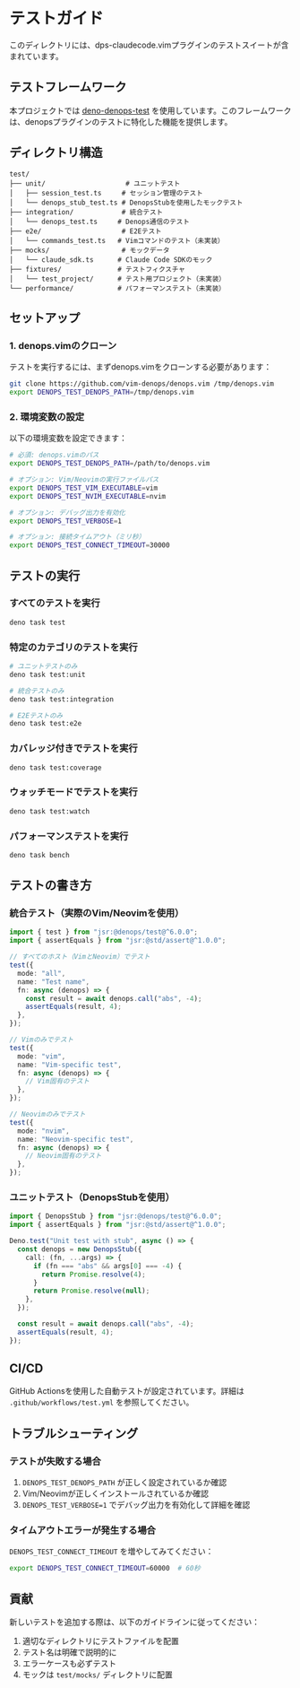 # テストガイド

このディレクトリには、dps-claudecode.vimプラグインのテストスイートが含まれています。

## テストフレームワーク

本プロジェクトでは
[deno-denops-test](https://github.com/vim-denops/deno-denops-test)
を使用しています。このフレームワークは、denopsプラグインのテストに特化した機能を提供します。

## ディレクトリ構造

```
test/
├── unit/                    # ユニットテスト
│   ├── session_test.ts     # セッション管理のテスト
│   └── denops_stub_test.ts # DenopsStubを使用したモックテスト
├── integration/            # 統合テスト
│   └── denops_test.ts     # Denops通信のテスト
├── e2e/                    # E2Eテスト
│   └── commands_test.ts   # Vimコマンドのテスト（未実装）
├── mocks/                  # モックデータ
│   └── claude_sdk.ts      # Claude Code SDKのモック
├── fixtures/              # テストフィクスチャ
│   └── test_project/      # テスト用プロジェクト（未実装）
└── performance/           # パフォーマンステスト（未実装）
```

## セットアップ

### 1. denops.vimのクローン

テストを実行するには、まずdenops.vimをクローンする必要があります：

```bash
git clone https://github.com/vim-denops/denops.vim /tmp/denops.vim
export DENOPS_TEST_DENOPS_PATH=/tmp/denops.vim
```

### 2. 環境変数の設定

以下の環境変数を設定できます：

```bash
# 必須: denops.vimのパス
export DENOPS_TEST_DENOPS_PATH=/path/to/denops.vim

# オプション: Vim/Neovimの実行ファイルパス
export DENOPS_TEST_VIM_EXECUTABLE=vim
export DENOPS_TEST_NVIM_EXECUTABLE=nvim

# オプション: デバッグ出力を有効化
export DENOPS_TEST_VERBOSE=1

# オプション: 接続タイムアウト（ミリ秒）
export DENOPS_TEST_CONNECT_TIMEOUT=30000
```

## テストの実行

### すべてのテストを実行

```bash
deno task test
```

### 特定のカテゴリのテストを実行

```bash
# ユニットテストのみ
deno task test:unit

# 統合テストのみ
deno task test:integration

# E2Eテストのみ
deno task test:e2e
```

### カバレッジ付きでテストを実行

```bash
deno task test:coverage
```

### ウォッチモードでテストを実行

```bash
deno task test:watch
```

### パフォーマンステストを実行

```bash
deno task bench
```

## テストの書き方

### 統合テスト（実際のVim/Neovimを使用）

```typescript
import { test } from "jsr:@denops/test@^6.0.0";
import { assertEquals } from "jsr:@std/assert@^1.0.0";

// すべてのホスト（VimとNeovim）でテスト
test({
  mode: "all",
  name: "Test name",
  fn: async (denops) => {
    const result = await denops.call("abs", -4);
    assertEquals(result, 4);
  },
});

// Vimのみでテスト
test({
  mode: "vim",
  name: "Vim-specific test",
  fn: async (denops) => {
    // Vim固有のテスト
  },
});

// Neovimのみでテスト
test({
  mode: "nvim",
  name: "Neovim-specific test",
  fn: async (denops) => {
    // Neovim固有のテスト
  },
});
```

### ユニットテスト（DenopsStubを使用）

```typescript
import { DenopsStub } from "jsr:@denops/test@^6.0.0";
import { assertEquals } from "jsr:@std/assert@^1.0.0";

Deno.test("Unit test with stub", async () => {
  const denops = new DenopsStub({
    call: (fn, ...args) => {
      if (fn === "abs" && args[0] === -4) {
        return Promise.resolve(4);
      }
      return Promise.resolve(null);
    },
  });

  const result = await denops.call("abs", -4);
  assertEquals(result, 4);
});
```

## CI/CD

GitHub Actionsを使用した自動テストが設定されています。詳細は
`.github/workflows/test.yml` を参照してください。

## トラブルシューティング

### テストが失敗する場合

1. `DENOPS_TEST_DENOPS_PATH` が正しく設定されているか確認
1. Vim/Neovimが正しくインストールされているか確認
1. `DENOPS_TEST_VERBOSE=1` でデバッグ出力を有効化して詳細を確認

### タイムアウトエラーが発生する場合

`DENOPS_TEST_CONNECT_TIMEOUT` を増やしてみてください：

```bash
export DENOPS_TEST_CONNECT_TIMEOUT=60000  # 60秒
```

## 貢献

新しいテストを追加する際は、以下のガイドラインに従ってください：

1. 適切なディレクトリにテストファイルを配置
1. テスト名は明確で説明的に
1. エラーケースも必ずテスト
1. モックは `test/mocks/` ディレクトリに配置
